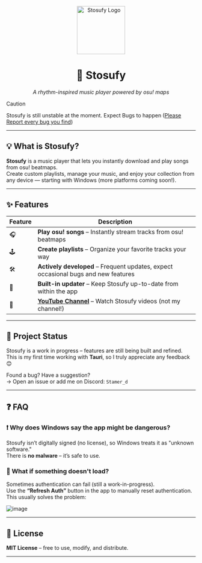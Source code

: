 <p align="center">
  <img src="https://i.imgur.com/ZTKDgna.png" width="128" alt="Stosufy Logo" />
</p>

<h1 align="center">🎵 Stosufy</h1>

<p align="center">
  <i>A rhythm-inspired music player powered by osu! maps</i>
</p>

> [!CAUTION]
> Stosufy is still unstable at the moment. Expect Bugs to happen ([Please Report every bug you find](https://github.com/Stamer-d/Stosufy/issues/new))

---

## 💡 What is Stosufy?

**Stosufy** is a music player that lets you instantly download and play songs from osu! beatmaps.  
Create custom playlists, manage your music, and enjoy your collection from any device — starting with Windows (more platforms coming soon!).

---

## ✨ Features

| Feature | Description |
|--------|-------------|
| 🎧 | **Play osu! songs** – Instantly stream tracks from osu! beatmaps |
| 🕹️ | **Create playlists** – Organize your favorite tracks your way |
| 🛠️ | **Actively developed** – Frequent updates, expect occasional bugs and new features |
| 🔁 | **Built-in updater** – Keep Stosufy up-to-date from within the app |
| 👀 | **[YouTube Channel](https://www.youtube.com/@Stosufy)** – Watch Stosufy videos (not my channel!) |

---

## 🚧 Project Status

Stosufy is a work in progress – features are still being built and refined.  
This is my first time working with **Tauri**, so I truly appreciate any feedback 😊

Found a bug? Have a suggestion?  
→ Open an issue or add me on Discord: `Stamer_d`

---

## ❓ FAQ

### ❗ Why does Windows say the app might be dangerous?

Stosufy isn’t digitally signed (no license), so Windows treats it as "unknown software."  
There is **no malware** – it’s safe to use.

### 🔄 What if something doesn't load?

Sometimes authentication can fail (still a work-in-progress).  
Use the **“Refresh Auth”** button in the app to manually reset authentication.  
This usually solves the problem:

![image](https://github.com/user-attachments/assets/ce7ee2c1-ff7e-4f28-822f-41fdb285a4c9)

---

## 📄 License

**MIT License** – free to use, modify, and distribute.

---
